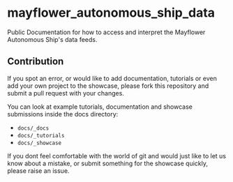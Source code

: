 # mayflower_autonomous_ship_data
Public Documentation for how to access and interpret the Mayflower Autonomous Ship's data feeds.

## Contribution

If you spot an error, or would like to add documentation, tutorials or even add your own project to the showcase, please fork this repository and submit a pull request with your changes.

You can look at example tutorials, documentation and showcase submissions inside the docs directory:

- `docs/_docs`
- `docs/_tutorials`
- `docs/_showcase`

If you dont feel comfortable with the world of git and would just like to let us know about a mistake, or submit something for the showcase quickly, please raise an issue.
